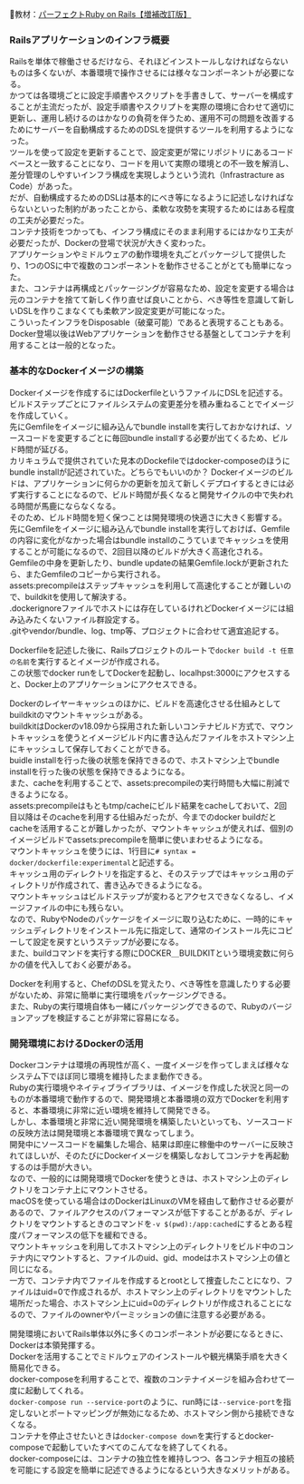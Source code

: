 
:open_book:教材：[パーフェクトRuby on Rails【増補改訂版】](https://gihyo.jp/book/2020/978-4-297-11462-6)

### Railsアプリケーションのインフラ概要

Railsを単体で稼働させるだけなら、それほどインストールしなければならないものは多くないが、本番環境で操作させるには様々なコンポーネントが必要になる。  
かつては各環境ごとに設定手順書やスクリプトを手書きして、サーバーを構成することが主流だったが、設定手順書やスクリプトを実際の環境に合わせて適切に更新し、運用し続けるのはかなりの負荷を伴うため、運用不可の問題を改善するためにサーバーを自動構成するためのDSLを提供するツールを利用するようになった。  
ツールを使って設定を更新することで、設定変更が常にリポジトリにあるコードベースと一致することになり、コードを用いて実際の環境との不一致を解消し、差分管理のしやすいインフラ構成を実現しようという流れ（Infrastracture as Code）があった。  
だが、自動構成するためのDSLは基本的にべき等になるように記述しなければならないといった制約があったことから、柔軟な攻勢を実現するためにはある程度の工夫が必要だった。  
コンテナ技術をつかっても、インフラ構成にそのまま利用するにはかなり工夫が必要だったが、Dockerの登場で状況が大きく変わった。  
アプリケーションやミドルウェアの動作環境を丸ごとパッケージして提供したり、1つのOSに中で複数のコンポーネントを動作させることがとても簡単になった。  
また、コンテナは再構成とパッケージングが容易なため、設定を変更する場合は元のコンテナを捨てて新しく作り直せば良いことから、べき等性を意識して新しいDSLを作りこまなくても柔軟アン設定変更が可能になった。  
こういったインフラをDisposable（破棄可能）であると表現することもある。
Docker登場以後はWebアプリケーションを動作させる基盤としてコンテナを利用することは一般的となった。

### 基本的なDockerイメージの構築

Dockerイメージを作成するにはDockerfileというファイルにDSLを記述する。  
ビルドステップごとにファイルシステムの変更差分を積み重ねることでイメージを作成していく。  
先にGemfileをイメージに組み込んでbundle installを実行しておかなければ、ソースコードを変更するごとに毎回bundle installする必要が出てくるため、ビルド時間が延びる。  
カリキュラムで提供されていた見本のDockefileではdocker-composeのほうにbundle installが記述されていた。どちらでもいいのか？
Dockerイメージのビルドは、アプリケーションに何らかの更新を加えて新しくデプロイするときには必ず実行することになるので、ビルド時間が長くなると開発サイクルの中で失われる時間が馬鹿にならなくなる。  
そのため、ビルド時間を短く保つことは開発環境の快適さに大きく影響する。  
先にGemfileをイメージに組み込んでbundle installを実行しておけば、Gemfileの内容に変化がなかった場合はbundle installのこうていまでキャッシュを使用することが可能になるので、2回目以降のビルドが大きく高速化される。
Gemfileの中身を更新したり、bundle updateの結果Gemfile.lockが更新されたら、またGemfileのコピーから実行される。  
assets:precompileはステップキャッシュを利用して高速化することが難しいので、buildkitを使用して解決する。  
.dockerignoreファイルでホストには存在しているけれどDockerイメージには組み込みたくないファイル群設定する。  
.gitやvendor/bundle、log、tmp等、プロジェクトに合わせて適宜追記する。  

Dockerfileを記述した後に、Railsプロジェクトのルートで`docker build -t 任意の名前`を実行するとイメージが作成される。  
この状態でdocker runをしてDockerを起動し、localhpst:3000にアクセスすると、Docker上のアプリケーションにアクセスできる。  

Dockerのレイヤーキャッシュのほかに、ビルドを高速化させる仕組みとしてbuildkitのマウントキャッシュがある。  
buildkitはDockerのv18.09から採用された新しいコンテナビルド方式で、マウントキャッシュを使うとイメージビルド内に書き込んだファイルをホストマシン上にキャッシュして保存しておくことができる。  
buidle installを行った後の状態を保持できるので、ホストマシン上でbundle installを行った後の状態を保持できるようになる。  
また、cacheを利用することで、assets:precompileの実行時間も大幅に削減できるようになる。  
assets:precompileはもともtmp/cacheにビルド結果をcacheしておいて、2回目以降はそのcacheを利用する仕組みだったが、今までのdocker buildだとcacheを活用することが難しかったが、マウントキャッシュが使えれば、個別のイメージビルドでassets:precompileを簡単に使いまわせるようになる。  
マウントキャッシュを使うには、1行目に`# syntax = docker/dockerfile:experimental`と記述する。  
キャッシュ用のディレクトリを指定すると、そのステップではキャッシュ用のディレクトリが作成されて、書き込みできるようになる。  
マウントキャッシュはビルドステップが変わるとアクセスできなくなるし、イメージファイルの中にも残らない。  
なので、RubyやNodeのパッケージをイメージに取り込むために、一時的にキャッシュディレクトリをインストール先に指定して、通常のインストール先にコピーして設定を戻すというステップが必要になる。  
また、buildコマンドを実行する際にDOCKER＿BUILDKITという環境変数に何らかの値を代入しておく必要がある。  

Dockerを利用すると、ChefのDSLを覚えたり、べき等性を意識したりする必要がないため、非常に簡単に実行環境をパッケージングできる。  
また、Rubyの実行環境自体も一緒にパッケージングできるので、Rubyのバージョンアップを検証することが非常に容易になる。  

### 開発環境におけるDockerの活用

Dockerコンテナは環境の再現性が高く、一度イメージを作ってしまえば様々なシステム下でほぼ同じ環境を維持したまま動作できる。  
Rubyの実行環境やネイティブライブラリは、イメージを作成した状況と同一のものが本番環境で動作するので、開発環境と本番環境の双方でDockerを利用すると、本番環境に非常に近い環境を維持して開発できる。  
しかし、本番環境と非常に近い開発環境を構築したいといっても、ソースコードの反映方法は開発環境と本番環境で異なってしまう。  
開発中にソースコードを編集した場合、結果は即座に稼働中のサーバーに反映されてほしいが、そのたびにDockerイメージを構築しなおしてコンテナを再起動するのは手間が大きい。  
なので、一般的には開発環境でDockerを使うときは、ホストマシン上のディレクトリをコンテナ上にマウントさせる。  
macOSを使っている場合はのDockerはLinuxのVMを経由して動作させる必要があるので、ファイルアクセスのパフォーマンスが低下することがあるが、ディレクトリをマウントするときのコマンドを`-v $(pwd):/app:cached`にするとある程度パフォーマンスの低下を緩和できる。  
マウントキャッシュを利用してホストマシン上のディレクトリをビルド中のコンテナ内にマウントすると、ファイルのuid、gid、modeはホストマシン上の値と同じになる。  
一方で、コンテナ内でファイルを作成するとrootとして捜査したことになり、ファイルはuid=0で作成されるが、ホストマシン上のディレクトリをマウントした場所だった場合、ホストマシン上にuid=0のディレクトリが作成されることになるので、ファイルのownerやパーミッションの値に注意する必要がある。  

開発環境においてRails単体以外に多くのコンポーネントが必要になるときに、Dockerは本領発揮する。  
Dockerを活用することでミドルウェアのインストールや観光構築手順を大きく簡易化できる。  
docker-composeを利用することで、複数のコンテナイメージを組み合わせて一度に起動してくれる。  
`docker-compose run --service-port`のように、run時には`--service-port`を指定しないとポートマッピングが無効になるため、ホストマシン側から接続できなくなる。  
コンテナを停止させたいときは`docker-compose down`を実行するとdocker-composeで起動していたすべてのこんてなを終了してくれる。  
docker-composeには、コンテナの独立性を維持しつつ、各コンテナ相互の接続を可能にする設定を簡単に記述できるようになるという大きなメリットがある。  
